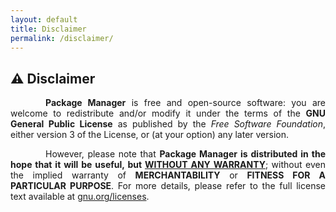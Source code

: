 ```yaml
---
layout: default
title: Disclaimer
permalink: /disclaimer/
---
```


<style>
    tab1 { padding-left: 4em; }
</style>

## ⚠️ Disclaimer

<p style="text-align: justify;"><tab1><strong>Package Manager</strong> is free and open-source software: you are welcome to redistribute and/or modify it under the terms of the <strong>GNU General Public License</strong> as published by the <em>Free Software Foundation</em>, either version 3 of the License, or (at your option) any later version.</tab1></p>

<p style="text-align: justify;"><tab1>However, please note that <strong>Package Manager is distributed in the hope that it will be useful, but <u>WITHOUT ANY WARRANTY</u></strong>; without even the implied warranty of <strong>MERCHANTABILITY</strong> or <strong>FITNESS FOR A PARTICULAR PURPOSE</strong>. For more details, please refer to the full license text available at <a href="http://www.gnu.org/licenses/" target="_blank">gnu.org/licenses</a>.</tab1></p>
